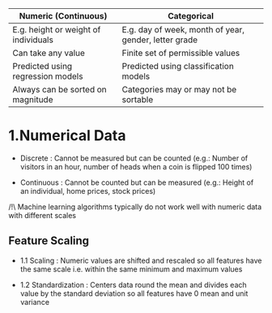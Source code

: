 
Numeric (Continuous) |  Categorical
----------------|--------------------
E.g. height or weight of individuals | E.g. day of week, month of year, gender, letter grade
Can take any value | Finite set of permissible values 
Predicted using regression  models | Predicted using classification models 
Always can be sorted on magnitude | Categories may or may not be sortable 

# 1.Numerical Data
- Discrete :
Cannot be measured but can be 
counted (e.g.: Number of visitors in an hour, number of heads 
when a coin is flipped 100 times)

- Continuous :
Cannot be counted but can be 
measured (e.g.:  Height of an individual, home prices, stock prices)

/!\ Machine learning algorithms 
typically do not work well 
with numeric data with 
different scales

## Feature Scaling
- 1.1 Scaling :
Numeric values are shifted and rescaled so all 
features have the same scale i.e. within the same 
minimum and maximum values

- 1.2 Standardization :
Centers data round the mean and divides each value by the 
standard deviation so all features have 0 mean and unit variance

